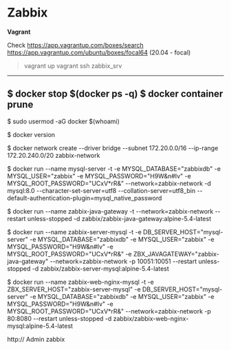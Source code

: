 # Zabbix #

**Vagrant**

Check https://app.vagrantup.com/boxes/search
    https://app.vagrantup.com/ubuntu/boxes/focal64 (20.04 - focal)

> vagrant up
> vagrant ssh zabbix_srv

---
$ docker stop $(docker ps -q)
$ docker container prune
---

$ sudo usermod -aG docker $(whoami)

$ docker version

$ docker network create --driver bridge --subnet 172.20.0.0/16 --ip-range 172.20.240.0/20 zabbix-network

$ docker run --name mysql-server -t -e MYSQL_DATABASE="zabbixdb" -e MYSQL_USER="zabbix" -e MYSQL_PASSWORD="H9W&n#Iv" -e MYSQL_ROOT_PASSWORD="UCxV*rR&" --network=zabbix-network -d mysql:8.0 --character-set-server=utf8 --collation-server=utf8_bin --default-authentication-plugin=mysql_native_password

$ docker run --name zabbix-java-gateway -t --network=zabbix-network --restart unless-stopped -d zabbix/zabbix-java-gateway:alpine-5.4-latest

$ docker run --name zabbix-server-mysql -t -e DB_SERVER_HOST="mysql-server" -e MYSQL_DATABASE="zabbixdb" -e MYSQL_USER="zabbix" -e MYSQL_PASSWORD="H9W&n#Iv" -e MYSQL_ROOT_PASSWORD="UCxV*rR&" -e ZBX_JAVAGATEWAY="zabbix-java-gateway" --network=zabbix-network -p 10051:10051 --restart unless-stopped -d zabbix/zabbix-server-mysql:alpine-5.4-latest

$ docker run --name zabbix-web-nginx-mysql -t -e ZBX_SERVER_HOST="zabbix-server-mysql" -e DB_SERVER_HOST="mysql-server" -e MYSQL_DATABASE="zabbixdb" -e MYSQL_USER="zabbix" -e MYSQL_PASSWORD="H9W&n#Iv" -e MYSQL_ROOT_PASSWORD="UCxV*rR&" --network=zabbix-network -p 80:8080 --restart unless-stopped -d zabbix/zabbix-web-nginx-mysql:alpine-5.4-latest

http://<IP>
    Admin
    zabbix